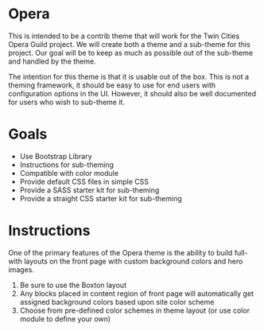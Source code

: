 # Opera

This is intended to be a contrib theme that will work for the Twin Cities Opera Guild project. We will create
both a theme and a sub-theme for this project. Our goal will be to keep as much as possible out of the sub-theme
and handled by the theme. 

The intention for this theme is that it is usable out of the box. This is not a theming framework, it should
be easy to use for end users with configuration options in the UI. However, it should also be well documented 
for users who wish to sub-theme it. 

# Goals

- Use Bootstrap Library
- Instructions for sub-theming
- Compatible with color module
- Provide default CSS files in simple CSS
- Provide a SASS starter kit for sub-theming
- Provide a straight CSS starter kit for sub-theming

# Instructions

One of the primary features of the Opera theme is the ability to build full-with layouts on the front page with 
custom background colors and hero images. 

1) Be sure to use the Boxton layout
2) Any blocks placed in content region of front page will automatically get assigned background colors based upon site color scheme
3) Choose from pre-defined color schemes in theme layout (or use color module to define your own)
